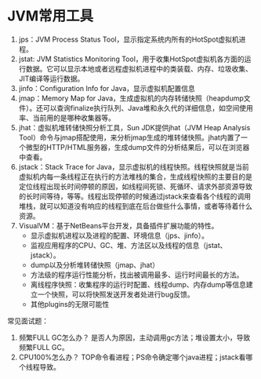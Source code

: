 # JVM常用工具
1. jps：JVM Process Status Tool，显示指定系统内所有的HotSpot虚拟机进程。
2. jstat: JVM Statistics Monitoring Tool，用于收集HotSpot虚拟机各方面的运行数据。它可以显示本地或者远程虚拟机进程中的类装载、内存、垃圾收集、JIT编译等运行数据。
3. jinfo：Configuration Info for Java，显示虚拟机配置信息
4. jmap：Memory Map for Java，生成虚拟机的内存转储快照（heapdump文件）。还可以查询finalize执行队列、Java堆和永久代的详细信息，如空间使用率、当前用的是哪种收集器等。
5. jhat：虚拟机堆转储快照分析工具，Sun JDK提供jhat（JVM Heap Analysis Tool）命令与jmap搭配使用，来分析jmap生成的堆转储快照。jhat内置了一个微型的HTTP/HTML服务器，生成dump文件的分析结果后，可以在浏览器中查看。
6. jstack：Stack Trace for Java，显示虚拟机的线程快照。线程快照就是当前虚拟机内每一条线程正在执行的方法堆栈的集合，生成线程快照的主要目的是定位线程出现长时间停顿的原因，如线程间死锁、死循环、请求外部资源导致的长时间等待，等等。线程出现停顿的时候通过jstack来查看各个线程的调用堆栈，就可以知道没有响应的线程到底在后台做些什么事情，或者等待着什么资源。
7. VisualVM：基于NetBeans平台开发，具备插件扩展功能的特性。
	- 显示虚拟机进程以及进程的配置、环境信息（jps、jinfo）。
	- 监视应用程序的CPU、GC、堆、方法区以及线程的信息（jstat、jstack）。
	- dump以及分析堆转储快照（jmap、jhat）
	- 方法级的程序运行性能分析，找出被调用最多、运行时间最长的方法。
	- 离线程序快照：收集程序的运行时配置、线程dump、内存dump等信息建立一个快照，可以将快照发送开发者处进行bug反馈。
	- 其他plugins的无限可能性

常见面试题：
1. 频繁FULL GC怎么办？
是否人为原因，主动调用gc方法；堆设置太小，导致频繁FULL GC。
2. CPU100%怎么办？
TOP命令看进程；PS命令确定哪个java进程；jstack看哪个线程导致。